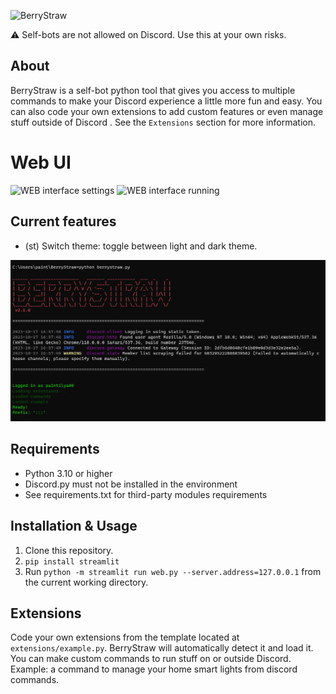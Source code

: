 ![BerryStraw](../BerryStraw/res/logo2.png)

⚠️ Self-bots are not allowed on Discord. Use this at your own risks.
## About
BerryStraw is a self-bot python tool that gives you access to multiple commands to make your Discord experience a little more fun and easy. 
You can also code your own extensions to add custom features or even manage stuff outside of Discord . See the `Extensions` section for more information.

# Web UI
![WEB interface settings](../BerryStraw/res/web_settings.png)
![WEB interface running](../BerryStraw/res/web_running.png)

## Current features
- (st) Switch theme: toggle between light and dark theme.

![BerryStraw](cli_screenshot.png)

## Requirements
- Python 3.10 or higher
- Discord.py must not be installed in the environment
- See requirements.txt for third-party modules requirements

## Installation & Usage
1. Clone this repository.
2. `pip install streamlit`
3. Run `python -m streamlit run web.py --server.address=127.0.0.1` from the current working directory.

## Extensions
Code your own extensions from the template located at `extensions/example.py`. BerryStraw will automatically detect it and load it. You can make custom commands to run stuff on or outside Discord. Example: a command to manage your home smart lights from discord commands.
